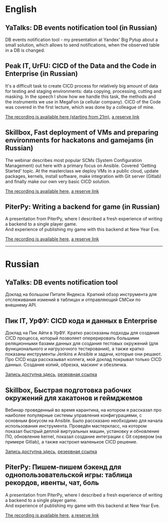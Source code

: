 # English

## YaTalks: DB events notification tool (in Russian)
DB events notification tool - my presentation at Yandex' Big Pytup about a small solution, which allows to send notifications, when the observed table in a DB is changed.  
  
## Peak IT, UrFU: CICD of the Data and the Code in Enterprise (in Russian)
It's a difficult task to create CICD process for relatively big amount of data for testing and staging environments: data copying, processing, cutting and masking. In the speech I show how we handle this task, the methods and the instruments we use in MegaFon (a cellular company). CICD of the Code was covered in the first lecture, which was done by a colleague of mine.
  
[The recording is available here (starting from 21m)](https://vk.com/video-162254678_456239074?list=fd391dbdb0dee76f10), [a reserve link](https://www.youtube.com/watch?v=IMrMoJTOG1w?t=1260)
  
## Skillbox, Fast deployment of VMs and preparing environments for hackatons and gamejams (in Russian)
The webinar describes most popular SCMs (System Configuration Management) out here with a primary focus on Ansible. Covered 'Getting Started' topic. At the masterclass we deploy VMs in a public cloud, update packages, kernels, install software, make integration with Git server (Gitlab) and finally make our own very basic CICD solution.   
  
[The recording is available here](https://www.youtube.com/watch?v=Gnx-Xy_PxyA), [a reserve link](https://www.youtube.com/watch?v=trFUuME7dH4)  
  
## PiterPy: Writing a backend for game (in Russian)
A presentation from PiterPy, where I described a fresh experience of writing a backend to a single player game.   
And experience of publishing my game with this backend at New Year Eve.  
  
[The recording is available here](https://www.youtube.com/watch?v=RvMN_T9YECM&list=PLQTGSfnaYlCuBHkO1XOKSDayK24sN_zVG&index=22), [a reserve link](https://www.youtube.com/watch?v=AgYwE5yweLQ)
  
  
---
# Russian

## YaTalks: DB events notification tool
Доклад на большом Питапе Яндекса. Краткий обзор инструмента для отслеживания измений в таблицах и отправляющий СМСки по внешнему API.  
  
## Пик IT, УрФУ: CICD кода и данных в Enterprise
Доклад на Пик Айти в УрФУ. Кратко рассказаны подходы для создания CICD процесса, который позволяет оперерировать большими реляционными базами данных для создания тестовых окружений (для функционального и нагрузочного тестирования), а также кратко показаны инструменты Jenkins и Ansible и задачи, которые они решают. Про CICD кода рассказывал коллега, мой доклад покрывал только CICD данных. Создание копий, обрезка, маскинг и обезличка.   

[Запись доступна здесь](https://www.youtube.com/watch?v=Gnx-Xy_PxyA), [резервная ссылка](https://www.youtube.com/watch?v=trFUuME7dH4)  
  
## Skillbox, Быстрая подготовка рабочих окружений для хакатонов и геймджемов  
Вебинар проведенный во время карантина, на котором я рассказал про наиболее популярные системы управления конфигурациями, с основным фокусом на Ansible. Было рассказано необходимо для начала использования инструмента. Проведён мастеркласс, на котором показал быстрый деплой виртуальных машин, установку и обновление ПО, обновление kernel, показал создание интеграции с Git сервером (на примере Gitlab), а также настроил маленькое CICD решение.  
  
[Запись доступна здесь](https://www.youtube.com/watch?v=Gnx-Xy_PxyA), [резервная ссылка](https://www.youtube.com/watch?v=trFUuME7dH4)

## PiterPy: Пишем-пишем бэкенд для однопользовательской игры: таблица рекордов, ивенты, чат, боль
A presentation from PiterPy, where I described a fresh experience of writing a backend to a single player game.   
And experience of publishing my game with this backend at New Year Eve. 
  
[The recording is available here](https://www.youtube.com/watch?v=RvMN_T9YECM&list=PLQTGSfnaYlCuBHkO1XOKSDayK24sN_zVG&index=22), [a reserve link](https://www.youtube.com/watch?v=AgYwE5yweLQ)
